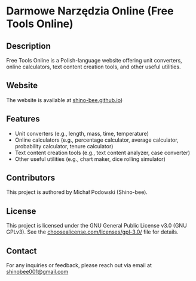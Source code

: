 # Darmowe Narzędzia Online (Free Tools Online)

## Description

Free Tools Online is a Polish-language website offering unit converters, online calculators, text content creation tools, and other useful utilities.

## Website

The website is available at [shino-bee.github.io]([https://shino-bee.github.io/))

## Features

- Unit converters (e.g., length, mass, time, temperature)
- Online calculators (e.g., percentage calculator, average calculator, probability calculator, tenure calculator)
- Text content creation tools (e.g., text content analyzer, case converter)
- Other useful utilities (e.g., chart maker, dice rolling simulator)

## Contributors

This project is authored by Michał Podowski (Shino-bee).

## License

This project is licensed under the GNU General Public License v3.0 (GNU GPLv3). See the [choosealicense.com/licenses/gpl-3.0/](https://choosealicense.com/licenses/gpl-3.0/) file for details.

## Contact

For any inquiries or feedback, please reach out via email at shinobee001@gmail.com
